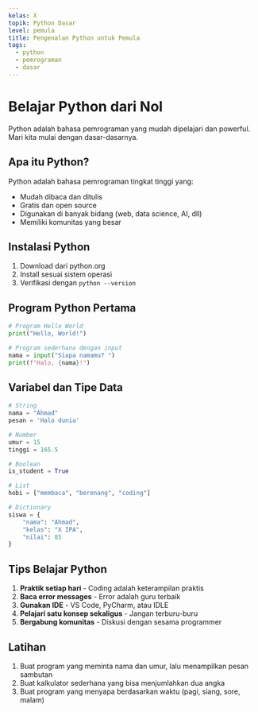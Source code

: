 ```yaml
---
kelas: X
topik: Python Dasar
level: pemula
title: Pengenalan Python untuk Pemula
tags:
  - python
  - pemrograman
  - dasar
---
```


# Belajar Python dari Nol

Python adalah bahasa pemrograman yang mudah dipelajari dan powerful. Mari kita mulai dengan dasar-dasarnya.

## Apa itu Python?

Python adalah bahasa pemrograman tingkat tinggi yang:
- Mudah dibaca dan ditulis
- Gratis dan open source
- Digunakan di banyak bidang (web, data science, AI, dll)
- Memiliki komunitas yang besar

## Instalasi Python

1. Download dari python.org
2. Install sesuai sistem operasi
3. Verifikasi dengan `python --version`

## Program Python Pertama

```python
# Program Hello World
print("Hello, World!")

# Program sederhana dengan input
nama = input("Siapa namamu? ")
print(f"Halo, {nama}!")
```

## Variabel dan Tipe Data

```python
# String
nama = "Ahmad"
pesan = 'Halo dunia'

# Number
umur = 15
tinggi = 165.5

# Boolean
is_student = True

# List
hobi = ["membaca", "berenang", "coding"]

# Dictionary
siswa = {
    "nama": "Ahmad",
    "kelas": "X IPA",
    "nilai": 85
}
```

## Tips Belajar Python

1. **Praktik setiap hari** - Coding adalah keterampilan praktis
2. **Baca error messages** - Error adalah guru terbaik
3. **Gunakan IDE** - VS Code, PyCharm, atau IDLE
4. **Pelajari satu konsep sekaligus** - Jangan terburu-buru
5. **Bergabung komunitas** - Diskusi dengan sesama programmer

## Latihan

1. Buat program yang meminta nama dan umur, lalu menampilkan pesan sambutan
2. Buat kalkulator sederhana yang bisa menjumlahkan dua angka
3. Buat program yang menyapa berdasarkan waktu (pagi, siang, sore, malam)